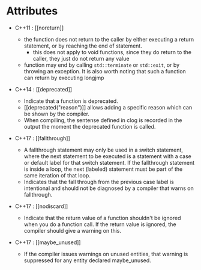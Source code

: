 # Attributes



* C++11 : [[noreturn]]
  * the function does not return to the caller by either executing a return statement, or by reaching the end of statement. 
    *  this does not apply to void functions, since they do return to the caller, they just do not return any value
  * function may end by calling `std::terminate` or `std::exit`, or by throwing an exception. It is also worth noting that such a function can return by executing longjmp



* C++14 : [[deprecated]]

  * Indicate that a function is deprecated. 
  * [[deprecated("reason")]] allows adding a specific reason which can be shown by the compiler.
  * When compiling, the sentense defined in clog is recorded in the output the moment the deprecated function is called.

  

* C++17 : [[fallthrough]]
  * A fallthrough statement may only be used in a switch statement, where the next statement to be executed is a statement with a case or default label for that switch statement. If the fallthrough statement is inside a loop, the next (labeled) statement must be part of the same iteration of that loop.
  * Indicates that the fall through from the previous case label is intentional and should not be diagnosed by a compiler that warns on fallthrough.



* C++17 : [[nodiscard]]
  * Indicate that the return value of a function shouldn't be ignored when you do a function call. If the return value is ignored, the compiler should give a warning on this.



* C++17 : [[maybe_unused]]
  * If the compiler issues warnings on unused entities, that warning is suppressed for any entity declared maybe_unused.